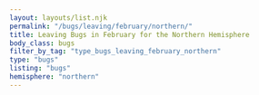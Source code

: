 ```yaml
---
layout: layouts/list.njk
permalink: "/bugs/leaving/february/northern/"
title: Leaving Bugs in February for the Northern Hemisphere
body_class: bugs
filter_by_tag: "type_bugs_leaving_february_northern"
type: "bugs"
listing: "bugs"
hemisphere: "northern"
---
```

